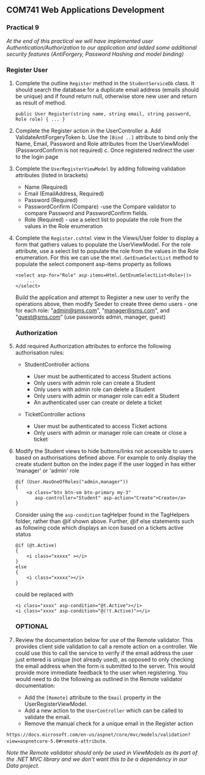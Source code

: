 ## COM741 Web Applications Development

### Practical 9

*At the end of this practical we will have implemented  user Authentication/Authorization to our application and added some additional security features (AntiForgery, Password Hashing and model binding)*

### Register User 
1. Complete the outline ```Register``` method in the ```StudentServiceDb``` class. It should search the database for a duplicate email address (emails should be unique) and if found return null, otherwise store new user and return as result of method. 

    ```
    public User Register(string name, string email, string password, Role role) { ... }
    ```

2. Complete the Register action in the UserController 
a. Add ValidateAntiForgeryToken
b. Use the ```[Bind ..]``` attribute to bind only the Name, Email, Password and Role attributes from the UserViewModel (PasswordConfirm is not required)
c. Once registered redirect the user to the login page


3. Complete the ```UserRegisterViewModel``` by adding following validation attributes (listed in brackets)
    - Name (Required)  
    - Email (EmailAddress, Required)
    - Password (Required)
    - PasswordConfirm (Compare) -use the Compare validator to compare Password and PasswordConfirm fields.
    - Role (Required) - use a select list to populate the role from the values in the Role enumeration


4. Complete the ```Register.cshtml``` view in the Views/User folder to display a form that gathers values to populate the UserViewModel. For the role attribute, use a select list to populate the role from the values in the Role enumeration. For this we can use the ```Html.GetEnumSelectList``` method to populate the select component asp-items property as follows

    ```
    <select asp-for="Role" asp-items=Html.GetEnumSelectList<Role>()>
        ...
    </select>
    ```

    Build the application and attempt to Register a new user to verify the operations above, then modify Seeder to create three demo users  - one for each role: "admin@sms.com", "manager@sms.com", and "guest@sms.com” (use passwords admin, manager, guest)

    ### Authorization
5. Add required Authorization attributes to enforce the following authorisation rules:

    - StudentController actions 
        - User must be authenticated to access Student actions
        - Only users with admin role can create a Student
        - Only users with admin role can delete a Student
        - Only users with admin or manager role can edit a Student
        - An authenticated user can create or delete a ticket

    - TicketController actions
        - User must be authenticated to access Ticket actions
        - Only users with admin or manager role can create or close a ticket 
    
6.  Modify the Student views to hide buttons/links not accessible to users based on authorisations defined above. For example to only display the create student button on the index page if the user logged in has either 'manager' or 'admin' role

    ```
    @if (User.HasOneOfRoles("admin,manager"))
    {
        <a class="btn btn-sm btn-primary my-3" 
           asp-controller="Student" asp-action="Create">Create</a>     
    }
    ```

    Consider using the ```asp-condition``` tagHelper found in the TagHelpers folder, rather than @if shown above. Further, @if else statements such as following code which displays an icon based on a tickets active status
    
    ```
    @if (@t.Active)
    {
        <i class="xxxxx" ></i>
    }
    else
    {
        <i class="xxxxx"></i>
    }
    ```
    could be replaced with

    ```
    <i class="xxxx" asp-condition="@t.Active"></i>
    <i class="xxxx" asp-condition="@(!t.Active)"></i>
    ```


    ### OPTIONAL

7. Review the documentation below for use of the Remote validator. This provides client side validation to call a remote action on a controller. We could use this to call the service to verify if the email address the user just entered is unique (not already used), as opposed to only checking the email address when the form is submitted to the server. This would provide more immediate feedback to the user when registering.
You would need to do the following as outlined in the Remote validator documentation:
    - Add the ```[Remote]``` attribute to the ```Email``` property in the UserRegisterViewModel.
    - Add a new action to the ```UserController``` which can be called to validate the email.
    - Remove the manual check for a unique email in the Register action

```https://docs.microsoft.com/en-us/aspnet/core/mvc/models/validation?view=aspnetcore-5.0#remote-attribute```. 

*Note the Remote validator should only be used in ViewModels as its part of the .NET MVC library and we don't want this to be a dependency in our Data project.*